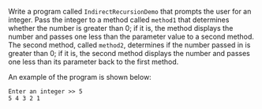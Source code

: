 Write a program called `IndirectRecursionDemo` that prompts the user for an integer. Pass the integer to a method called `method1` that determines whether the number is greater than 0; if it is, the method displays the number and passes one less than the parameter value to a second method. The second method, called `method2`, determines if the number passed in is greater than 0; if it is, the second method displays the number and passes one less than its parameter back to the first method.

An example of the program is shown below: 
```
Enter an integer >> 5
5 4 3 2 1
```

